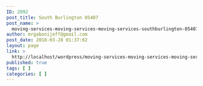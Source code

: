 ```yaml
---
ID: 2092
post_title: South Burlington 05407
post_name: >
  moving-services-moving-services-moving-services-southburlington-05407
author: mrgabonijeff@gmail.com
post_date: 2018-03-28 01:37:02
layout: page
link: >
  http://localhost/wordpress/moving-services-moving-services-moving-services-southburlington-05407/
published: true
tags: [ ]
categories: [ ]
---
```

